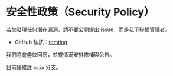 # 安全性政策（Security Policy）

若您發現任何潛在漏洞，請不要公開提出 issue，而是私下聯繫管理者。

- GitHub 私訊：[tomting](https://github.com/tm731531)

我們將會盡快回應，並視情況安排修補與公告。

目前僅維護 `main` 分支。
